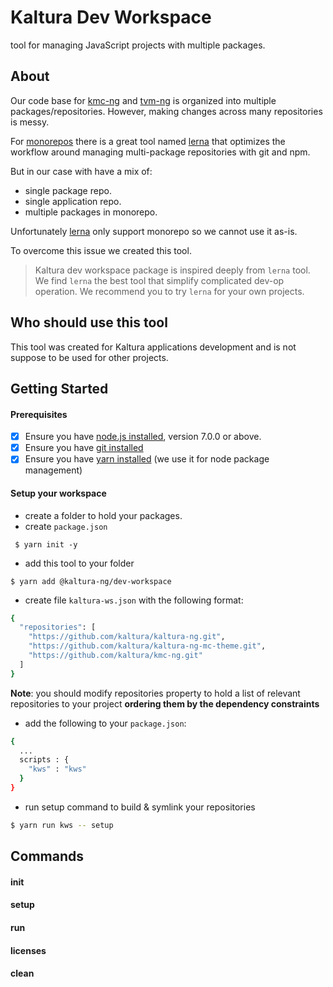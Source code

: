 # Kaltura Dev Workspace

tool for managing JavaScript projects with multiple packages. 

## About

Our code base for [kmc-ng](https://github.com/kaltura/kmc-ng) and [tvm-ng](https://github.com/kaltura/tvm-ng) is organized into multiple packages/repositories. However, making changes across many repositories is messy.

For [monorepos](https://github.com/babel/babel/blob/master/doc/design/monorepo.md) there is a great tool named [lerna](https://github.com/lerna/lerna) that optimizes the workflow around managing multi-package repositories with git and npm.
 
 But in our case with have a mix of:
 - single package repo.
 - single application repo.
 - multiple packages in monorepo.
 
 Unfortunately [lerna](https://github.com/lerna/lerna) only support monorepo so we cannot use it as-is.
  
 To overcome this issue we created this tool.
   
 > Kaltura dev workspace package is inspired deeply from `lerna` tool. We find `lerna` the best tool that simplify complicated dev-op operation. We recommend you to try `lerna` for your own projects.  
   
## Who should use this tool
This tool was created for Kaltura applications development and is not suppose to be used for other projects.

## Getting Started

#### Prerequisites

- [x] Ensure you have [node.js installed](https://nodejs.org/en/download/current/), version 7.0.0 or above. 
- [x] Ensure you have [git installed](https://git-for-windows.github.io/) 
- [x] Ensure you have [yarn installed](https://yarnpkg.com/lang/en/docs/install/) (we use it for node package management) 

#### Setup your workspace
- create a folder to hold your packages.
- create `package.json`
```
 $ yarn init -y
 ```
- add this tool to your folder
```
$ yarn add @kaltura-ng/dev-workspace
```

- create file `kaltura-ws.json` with the following format:

```bash
{
  "repositories": [
    "https://github.com/kaltura/kaltura-ng.git",
    "https://github.com/kaltura/kaltura-ng-mc-theme.git",
    "https://github.com/kaltura/kmc-ng.git"
  ]
}
```
**Note**: you should modify repositories property to hold a list of relevant repositories to your project **ordering them by the dependency constraints**
  
- add the following to your `package.json`:
```bash
{
  ...
  scripts : {
    "kws" : "kws"
  }
}
```

- run setup command to build & symlink your repositories
```bash
$ yarn run kws -- setup 
```


  
## Commands

#### init

#### setup

#### run

#### licenses

#### clean
 
 